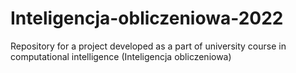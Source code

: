 # Inteligencja-obliczeniowa-2022

Repository for a project developed as a part of university course in computational intelligence (Inteligencja obliczeniowa)
